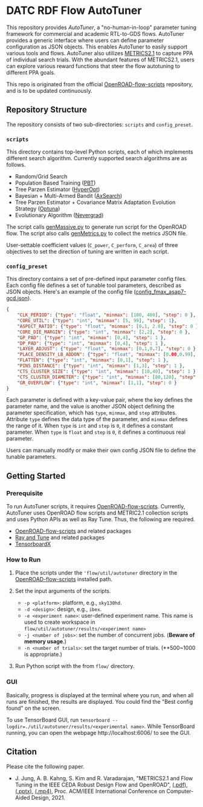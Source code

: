 # DATC RDF Flow AutoTuner

This repository provides _AutoTuner_, a "no-human-in-loop" parameter tuning framework for commercial and academic RTL-to-GDS flows. AutoTuner provides a generic interface where users can define parameter configuration as JSON objects. This enables AutoTuner to easily support various tools and flows. AutoTuner also utilizes [METRICS2.1](https://github.com/ieee-ceda-datc/datc-rdf-Metrics4ML) to capture PPA of individual search trials. With the abundant features of METRICS2.1, users can explore various reward functions that steer the flow autotuning to different PPA goals.

This repo is originated from the official [OpenROAD-flow-scripts](https://github.com/The-OpenROAD-Project/OpenROAD-flow-scripts/tree/2e0de4384ca207593c80aa297064f62187b0c666) repository, and is to be updated continuously.


## Repository Structure

The repository consists of two sub-directories: `scripts` and `config_preset`.

### `scripts`

This directory contains top-level Python scripts, each of which implements different search algorithm. Currently supported search algorithms are as follows.

* Random/Grid Search 
* Population Based Training ([PBT](https://deepmind.com/blog/article/population-based-training-neural-networks))
* Tree Parzen Estimator ([HyperOpt](http://hyperopt.github.io/hyperopt))
* Bayesian + Multi-Armed Bandit ([AxSearch](https://ax.dev/))
* Tree Parzen Estimator + Covariance Matrix Adaptation Evolution Strategy ([Optuna](https://optuna.org/))
* Evolutionary Algorithm ([Nevergrad](https://github.com/facebookresearch/nevergrad))

The script calls [genMassive.py](https://github.com/The-OpenROAD-Project/OpenROAD-flow-scripts/blob/2e0de4384ca207593c80aa297064f62187b0c666/flow/util/genMassive.py) to generate run script for the OpenROAD flow. 
The script also calls [genMetrics.py](https://github.com/The-OpenROAD-Project/OpenROAD-flow-scripts/blob/2e0de4384ca207593c80aa297064f62187b0c666/flow/util/genMetrics.py) to collect the metrics JSON file.

User-settable coefficient values (`C_power`, `C_perform`, `C_area`) of three objectives to set the direction of tuning are written in each script.


### `config_preset`

This directory contains a set of pre-defined input parameter config files.
Each config file defines a set of tunable tool parameters, described as JSON objects.
Here's an example of the config file ([config_fmax_asap7-gcd.json](./config_preset/config_fmax_asap7-gcd.json)).

```json
{
    "CLK_PERIOD": {"type": "float", "minmax": [100, 400], "step": 0 },
    "CORE_UTIL": {"type": "int", "minmax": [5, 99], "step": 1},
    "ASPECT_RATIO": {"type": "float", "minmax": [0.1, 2.0], "step": 0 },
    "CORE_DIE_MARGIN": {"type": "int", "minmax": [2,2], "step": 0 },
    "GP_PAD": {"type": "int", "minmax": [0,4], "step": 1 },
    "DP_PAD": {"type": "int", "minmax": [0,4], "step": 1 },
    "LAYER_ADJUST": {"type": "float", "minmax": [0.1,0.7], "step": 0 },
    "PLACE_DENSITY_LB_ADDON": {"type": "float", "minmax": [0.00,0.99], "step": 0 },
    "FLATTEN": {"type": "int", "minmax": [0,1], "step": 1 },
    "PINS_DISTANCE": {"type": "int", "minmax": [1,3], "step": 1 },
    "CTS_CLUSTER_SIZE": {"type": "int", "minmax": [10,40], "step": 1 },
    "CTS_CLUSTER_DIAMETER": {"type": "int", "minmax": [80,120], "step": 1 },
    "GR_OVERFLOW": {"type": "int", "minmax": [1,1], "step": 0 }
}
```

Each parameter is defined with a key-value pair, where the key defines the parameter name, and the value is another JSON object defining the parameter specification, which has `type`, `minmax`, and `step` attributes. Attribute `type` defines the data type of the parameter, and `minmax` defines the range of it. When `type` is `int` and `step` is `0`, it defines a constant parameter. When `type` is `float` and `step` is `0`, it defines a continuous real parameter. 

Users can manually modify or make their own config JSON file to define the tunable parameters.


## Getting Started

### Prerequisite

To run AutoTuner scripts, it requires [OpenROAD-flow-scripts](https://github.com/The-OpenROAD-Project/OpenROAD-flow-scripts/tree/2e0de4384ca207593c80aa297064f62187b0c666). 
Currently, AutoTuner uses OpenROAD flow scripts and METRIC2.1 collection scripts and uses Python APIs as well as Ray Tune. Thus, the following are required.

- [OpenROAD-flow-scripts](https://github.com/The-OpenROAD-Project/OpenROAD-flow-scripts/tree/2e0de4384ca207593c80aa297064f62187b0c666) and related packages
- [Ray and Tune](https://docs.ray.io/en/latest/installation.html) and related packages
- [TensorboardX](https://github.com/lanpa/tensorboardX)


### How to Run

1. Place the scripts under the `'flow/util/autotuner` directory in the [OpenROAD-flow-scripts](https://github.com/The-OpenROAD-Project/OpenROAD-flow-scripts/tree/2e0de4384ca207593c80aa297064f62187b0c666) installed path.

2. Set the input arguments of the scripts.

    - `-p <platform>`: platform, e.g., `sky130hd`.
    - `-d <design>`: design, e.g., `ibex`.
    - `-e <experiment name>`: user-defined experiment name. This name is used to create workspace in `flow/util/autotuner/results/<experiment name>`
    - `-j <number of jobs>`: set the number of concurrent jobs. (**Beware of memory usage**.)
    - `-n <number of trials>`: set the target number of trials. (**500~1000 is appropriate.)

3. Run Python script with the from `flow/` directory.


### GUI 

Basically, progress is displayed at the terminal where you run, and when all runs are finished, the results are displayed. 
You could find the "Best config found" on the screen.

To use TensorBoard GUI, run `tensorboard --logdir=./util/autotuner/results/<experimental name>`. While TensorBoard running, you can open the webpage http://localhost:6006/ to see the GUI.

## Citation

Please cite the following paper.

* J. Jung, A. B. Kahng, S. Kim and R. Varadarajan, "METRICS2.1 and Flow Tuning in the IEEE CEDA Robust Design Flow and OpenROAD", [(.pdf)](https://vlsicad.ucsd.edu/Publications/Conferences/388/c388.pdf), [(.pptx)](https://vlsicad.ucsd.edu/Publications/Conferences/388/c388.pptx), [(.mp4)](https://vlsicad.ucsd.edu/Publications/Conferences/388/c388.mp4), Proc. ACM/IEEE International Conference on Computer-Aided Design, 2021.
